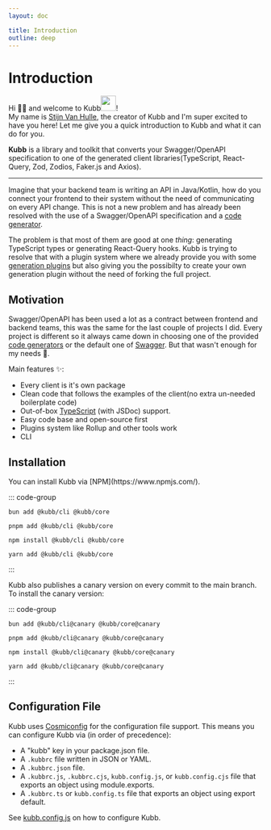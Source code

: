 ```yaml
---
layout: doc

title: Introduction
outline: deep
---
```

<script setup>

import { version } from '../packages/core/package.json'

</script>

# Introduction
Hi 👋🏽 and welcome to Kubb<img width="30" style="display: inline-block;line-height: 30px;" src="/logo.png"/>!<br/>
My name is <a href="https://twitter.com/stijnvanhulle">Stijn Van Hulle</a>, the creator of Kubb and I'm super excited to have you here! Let me give you a quick introduction to Kubb and what it can do for you.

<b>Kubb</b> is a library and toolkit that converts your Swagger/OpenAPI specification to one of the generated client libraries(TypeScript, React-Query, Zod, Zodios, Faker.js and Axios). 
<hr/>

Imagine that your backend team is writing an API in Java/Kotlin, how do you connect your frontend to their system without the need of communicating on every API change. 
This is not a new problem and has already been resolved with the use of a Swagger/OpenAPI specification and a <a href="https://tools.openapis.org/categories/code-generators.html">code generator</a>. 

The problem is that most of them are good at one *thing*: generating TypeScript types or generating React-Query hooks. Kubb is trying to resolve that with a plugin system where we already provide you with some <a href="/plugins/introduction">generation plugins</a> but also giving you the possibilty to create your own generation plugin without the need of forking the full project.

## Motivation

Swagger/OpenAPI has been used a lot as a contract between frontend and backend teams, this was the same for the last couple of projects I did. Every project is different so it always came down in choosing one of the provided <a href="https://tools.openapis.org/categories/code-generators.html">code generators</a> or the default one of <a href="https://swagger.io/tools/swagger-codegen/">Swagger</a>. But that wasn't enough for my needs 🙁.

Main features ✨:
- Every client is it's own package
- Clean code that follows the examples of the client(no extra un-needed boilerplate code)
- Out-of-box <a href="https://www.typescriptlang.org/">TypeScript</a> (with JSDoc) support.
- Easy code base and open-source first
- Plugins system like Rollup and other tools work
- CLI

## Installation

<Badge type="tip" :text="version" /> 
You can install Kubb via [NPM](https://www.npmjs.com/).

::: code-group

```shell [bun]
bun add @kubb/cli @kubb/core
```

```shell [pnpm]
pnpm add @kubb/cli @kubb/core
```

```shell [npm]
npm install @kubb/cli @kubb/core
```

```shell [yarn]
yarn add @kubb/cli @kubb/core
```

:::

<Badge type="warning" text="canary" /> 
Kubb also publishes a canary version on every commit to the main branch. <br/>
To install the canary version:

::: code-group

```shell [bun]
bun add @kubb/cli@canary @kubb/core@canary
```

```shell [pnpm]
pnpm add @kubb/cli@canary @kubb/core@canary
```

```shell [npm]
npm install @kubb/cli@canary @kubb/core@canary
```

```shell [yarn]
yarn add @kubb/cli@canary @kubb/core@canary
```

:::

## Configuration File

Kubb uses [Cosmiconfig](https://github.com/davidtheclark/cosmiconfig) for the configuration file support. 
This means you can configure Kubb via (in order of precedence):

- A "kubb" key in your package.json file.
- A `.kubbrc` file written in JSON or YAML.
- A `.kubbrc.json` file.
- A `.kubbrc.js`, `.kubbrc.cjs`, `kubb.config.js`, or `kubb.config.cjs` file that exports an object using module.exports.
- A `.kubbrc.ts` or `kubb.config.ts` file that exports an object using export default.

See [kubb.config.js](/configuration/options) on how to configure Kubb.